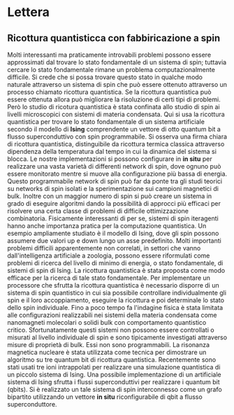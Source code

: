 # Lettera
## Ricottura quantisticca con fabbiricazione a spin

Molti interessanti ma praticamente introvabili problemi possono essere approssimati dal trovare lo stato fondamentale di un sistema di spin; tuttavia cercare lo stato fondamentale rimane un problema computazionalmente difficile. Si crede che si possa trovare questo stato in qualche modo naturale attraverso un sistema di spin che può essere ottenuto attraverso un processo chiamato ricottura quantistica. Se la ricottura quantistica può  essere ottenuta allora può migliorare la risoluzione di certi tipi di problemi. Però lo studio di ricotura quantistica è stata confinata allo studio di spin ai livelli microscopici con sistemi di materia condensata. Qui si usa la ricottura quantistica per trovare lo stato fondamentale di un sistema artificiale secondo il modello di __Ising__ comprendente un vettore di otto quantum bit a flusso superconduttivo con spin programmabile. Si osserva una firma chiara di ricottura quantistica, distinguibile da ricottura termica classica attraverso dipendenza della temperatura dal tempo in cui la dinamica del sistema si blocca. Le nostre implementazioni si possono configurare in __in situ__ per realizzare una vasta varietà di differenti network di spin, dove ognuno può essere monitorato mentre si muove alla configurazione più bassa di energia. Questo programmabile network di spin può far da ponte tra gli studi teorici su networks di spin isolati e la sperimentazione sui campioni magnetici di bulk. Inoltre con un maggior numero di spin si può creare un sistema in grado di eseguire algoritmi dando la possibilità di approcci più efficaci per risolvere una certa classe di problemi di difficile ottimizzazione combinatoria.
Fisicamente interessanti di per se, sistemi di spin iteragenti hanno anche importanza pratica per la computazione quantistica. Un esempio ampliamente studiato è il modello di Ising, dove gli spin possono assumere due valori up e down lungo un asse predefinito. Molti importanti problemi difficili apparentemente non correlati, in settori che vanno dall'intelligenza artificiale a zoologia, possono essere riformulati come problemi di ricerca del livello di minimo di energia, o stato fondamentale, di sistemi di spin di Ising.
La ricottura quantistica è stata proposta come modo efficace per la ricerca di tale stato fondamentale.
Per implementare un processore che sfrutta la ricottura quantistica è necessario disporre di un sistema di spin quantistico in cui sia possibile controllare individualmente gli spin e il loro accoppiamento, eseguire la ricottura e poi determinale lo stato dello spin individuale. Fino a poco tempo fa l'indagine fisica è stata limitata alle configurazioni realizzabili nei sistemi della materia condensata come nanomagneti molecolari o solidi bulk con comportamento quantistico critico. Sfortunatamente questi sistemi non possono essere controllati o misurati al livello individuale di spin e sono tipicamente investigati attraverso misure di proprietà di bulk. Essi non sono programmabili. La risonanza magnetica nucleare è stata utilizzata come tecnica per dimostrare un algoritmo su tre quantum bit di ricottura quantistica. Recentemente sono stati usati tre ioni intrappolati per realizzare una simulazione quantistica di un piccolo sistema di Ising.
Una possibile implementazione di un artificiale sistema di Ising sfrutta i flussi superconduttivi per realizzare i quantum bit (qbits). Si è realizzato un tale sistema di spin interconnesso come un grafo bipartito utilizzando un vettore __in situ__ riconfigurabile di qbit a flusso superconduttore.
